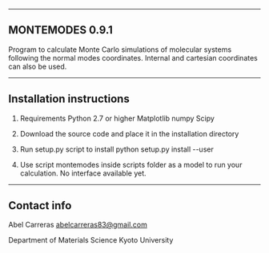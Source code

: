 ---------------------------------------------------------
MONTEMODES 0.9.1
---------------------------------------------------------
Program to calculate Monte Carlo simulations of molecular
systems following the normal modes coordinates. Internal
and cartesian coordinates can also be used.

---------------------------------------------------------
Installation instructions
---------------------------------------------------------
1. Requirements
Python 2.7 or higher
Matplotlib
numpy
Scipy

2. Download the source code and place it in the installation 
directory

3. Run setup.py script to install
python setup.py install --user

4. Use script montemodes inside scripts folder as a model
to run your calculation. No interface available yet.

---------------------------------------------------------
Contact info
---------------------------------------------------------
Abel Carreras
abelcarreras83@gmail.com

Department of Materials Science
Kyoto University
